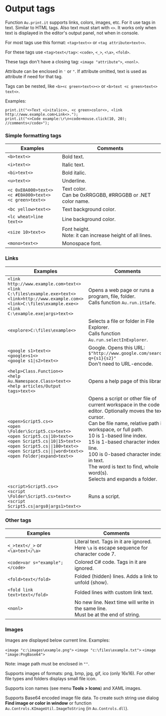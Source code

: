 # Output tags

Function `Au.print.it` supports links, colors, images, etc. For it use tags in text. Similar to HTML tags. Also text must start with `<>`. It works only when text is displayed in the editor's output panel, not when in console.

For most tags use this format: `<tag>text<>` or `<tag attribute>text<>`.

For these tags use `<tag>text</tag>`: `<code>`, `<_>`, `<\a>`, `<fold>`.

These tags don't have a closing tag: `<image "attribute">`, `<nonl>`.

Attribute can be enclosed in `'` or `"`. If attribute omitted, text is used as attribute if need for that tag.

Tags can be nested, like `<b><c green>text<><>` or `<b>text <c green>text<> text<>`.

Examples:

```
print.it("<>Text <i>italic<>, <c green>color<>, <link http://www.example.com>Link<>.");
print.it("<>Code example:\r\n<code>mouse.click(10, 20); //comments</code>");
```

### Simple formatting tags

| Examples | Comments |
| --- | --- |
| `<b>text<>` | Bold text. |
| `<i>text<>` | Italic text. |
| `<bi>text<>` | Bold italic. |
| `<u>text<>` | Underline. |
| `<c 0xE0A000>text<>`<br>`<c #E0A000>text<>`<br>`<c green>text<>` | Text color.<br>Can be 0xRRGGBB, #RRGGBB or .NET color name. |
| `<bc yellow>text<>` | Text background color. |
| `<lc wheat>line text<>` | Line background color. |
| `<size 10>text<>` | Font height.<br>Note: it can increase height of all lines. |
| `<mono>text<>` | Monospace font. |

### Links

| Examples | Comments |
| --- | --- |
| `<link http://www.example.com>text<>`<br>`<link C:\files\example.exe>text<>`<br>`<link>http://www.example.com<>`<br>`<link>C:\files\example.exe<>`<br>`<link C:\example.exe\|args>text<>` | Opens a web page or runs a program, file, folder.<br>Calls function `Au.run.itSafe`. |
| `<explore>C:\files\example<>` | Selects a file or folder in File Explorer.<br>Calls function `Au.run.selectInExplorer`. |
| `<google s1>text<>`<br>`<google>s1<>`<br>`<google s1\|s2>text<>` | Google. Opens this URL:<br>`$"http://www.google.com/search?q={s1}{s2}"`<br>Don't need to URL-encode. |
| `<help>Class.Function<>`<br>`<help Au.Namespace.Class>text<>`<br>`<help articles/Output tags>text<>` | Opens a help page of this library. |
| `<open>Script5.cs<>`<br>`<open \Folder\Script5.cs>text<>`<br>`<open Script5.cs\|10>text<>`<br>`<open Script5.cs\|10\|15>text<>`<br>`<open Script5.cs\|\|100>text<>`<br>`<open Script5.cs\|\|\|word>text<>`<br>`<open Folder\|expand>text<>` | Opens a script or other file of current workspace in the code editor. Optionally moves the text cursor.<br>Can be file name, relative path in workspace, or full path.<br>10 is 1-based line index.<br>15 is 1-based character index in line.<br>100 is 0-based character index in text.<br>The word is text to find, whole word(s).<br>Selects and expands a folder. |
| `<script>Script5.cs<>`<br>`<script \Folder\Script5.cs>text<>`<br>`<script Script5.cs\|args0\|args1>text<>` | Runs a script. |

### Other tags

| Examples | Comments |
| --- | --- |
| `<_>text</_>` or `<\a>text</\a>` | Literal text. Tags in it are ignored.<br>Here `\a` is escape sequence for character code 7. |
| `<code>var s="example";</code>` | Colored C# code. Tags in it are ignored. |
| `<fold>text</fold>` | Folded (hidden) lines. Adds a link to unfold (show). |
| `<fold link text>text</fold>` | Folded lines with custom link text. |
| `<nonl>` | No new line. Next time will write in the same line.<br>Must be at the end of string. |

### Images

Images are displayed below current line. Examples:

`<image "c:\images\example.png">`
 `<image "c:\files\example.txt">`
 `<image "image:PngBase64">`

Note: image path must be enclosed in `""`.

Supports images of formats: png, bmp, jpg, gif, ico (only 16x16). For other file types and folders displays small file icon.

Supports icon names (see menu **Tools > Icons**) and XAML images.

Supports Base64 encoded image file data. To create such string use dialog **Find image or color in window** or function `Au.Controls.KImageUtil.ImageToString` (in `Au.Controls.dll`).
